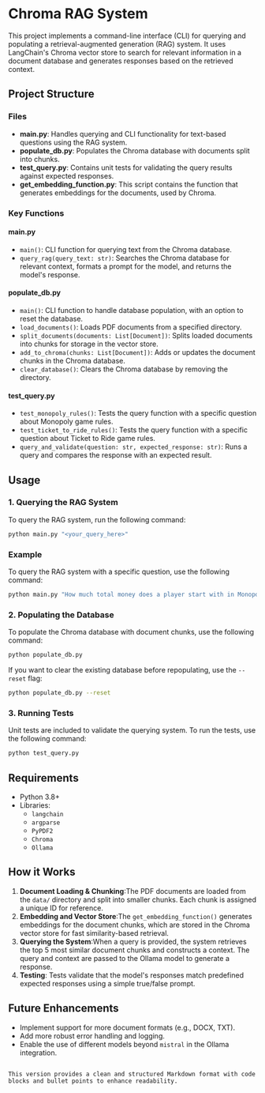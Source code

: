 # Chroma RAG System

This project implements a command-line interface (CLI) for querying and populating a retrieval-augmented generation (RAG) system. It uses LangChain's Chroma vector store to search for relevant information in a document database and generates responses based on the retrieved context.

## Project Structure

### Files

- **main.py**: Handles querying and CLI functionality for text-based questions using the RAG system.
- **populate_db.py**: Populates the Chroma database with documents split into chunks.
- **test_query.py**: Contains unit tests for validating the query results against expected responses.
- **get_embedding_function.py**: This script contains the function that generates embeddings for the documents, used by Chroma.

### Key Functions

#### main.py

- `main()`: CLI function for querying text from the Chroma database.
- `query_rag(query_text: str)`: Searches the Chroma database for relevant context, formats a prompt for the model, and returns the model's response.

#### populate_db.py

- `main()`: CLI function to handle database population, with an option to reset the database.
- `load_documents()`: Loads PDF documents from a specified directory.
- `split_documents(documents: List[Document])`: Splits loaded documents into chunks for storage in the vector store.
- `add_to_chroma(chunks: List[Document])`: Adds or updates the document chunks in the Chroma database.
- `clear_database()`: Clears the Chroma database by removing the directory.

#### test_query.py

- `test_monopoly_rules()`: Tests the query function with a specific question about Monopoly game rules.
- `test_ticket_to_ride_rules()`: Tests the query function with a specific question about Ticket to Ride game rules.
- `query_and_validate(question: str, expected_response: str)`: Runs a query and compares the response with an expected result.

## Usage

### 1. Querying the RAG System

To query the RAG system, run the following command:

```bash
python main.py "<your_query_here>"
```


### Example

To query the RAG system with a specific question, use the following command:

```bash
python main.py "How much total money does a player start with in Monopoly?"
```


### 2. Populating the Database

To populate the Chroma database with document chunks, use the following command:

```bash
python populate_db.py
```

If you want to clear the existing database before repopulating, use the `--reset` flag:

```bash
python populate_db.py --reset
```

### 3. Running Tests

Unit tests are included to validate the querying system. To run the tests, use the following command:

```bash
python test_query.py
```

## Requirements

- Python 3.8+
- Libraries:
  - `langchain`
  - `argparse`
  - `PyPDF2`
  - `Chroma`
  - `Ollama`

## How it Works

1. **Document Loading & Chunking**:The PDF documents are loaded from the `data/` directory and split into smaller chunks. Each chunk is assigned a unique ID for reference.
2. **Embedding and Vector Store**:The `get_embedding_function()` generates embeddings for the document chunks, which are stored in the Chroma vector store for fast similarity-based retrieval.
3. **Querying the System**:When a query is provided, the system retrieves the top 5 most similar document chunks and constructs a context. The query and context are passed to the Ollama model to generate a response.
4. **Testing**:
   Tests validate that the model's responses match predefined expected responses using a simple true/false prompt.

## Future Enhancements

- Implement support for more document formats (e.g., DOCX, TXT).
- Add more robust error handling and logging.
- Enable the use of different models beyond `mistral` in the Ollama integration.

```

This version provides a clean and structured Markdown format with code blocks and bullet points to enhance readability.
```
